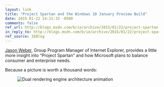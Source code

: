 ```yaml
---
layout: link
title: "Project Spartan and the Windows 10 January Preview Build"
date: 2015-01-22 14:21:33 -0500
comments: false
ref_url: http://blogs.msdn.com/b/ie/archive/2015/01/22/project-spartan-and-the-windows-10-january-preview-build.aspx
in_reply_to: http://blogs.msdn.com/b/ie/archive/2015/01/22/project-spartan-and-the-windows-10-january-preview-build.aspx
ref_source: IEBlog
---
```


[Jason Weber](http://www.jasonweber.com/), Group Program Manager of Internet Explorer, provides a little more insight into “Project Spartan” and how Microsoft plans to balance consumer and enterprise needs.

Because a picture is worth a thousand words:

<figure id="fig-2015-01-22-1" class="media-container">
<img src="https://msdnshared.blob.core.windows.net/media/MSDNBlogsFS/prod.evol.blogs.msdn.com/CommunityServer.Blogs.Components.WeblogFiles/00/00/00/38/71/metablogapi/1541.project-spartan-diagram.gif" alt="Dual rendering engine architecture animation">
</figure>